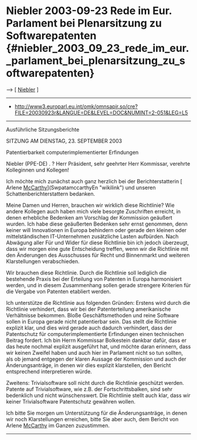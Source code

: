 # Niebler 2003-09-23 Rede im Eur. Parlament bei Plenarsitzung zu Softwarepatenten {#niebler_2003_09_23_rede_im_eur._parlament_bei_plenarsitzung_zu_softwarepatenten}

\--\> \[ [ Niebler](SwpatanieblerDe "wikilink") \]

------------------------------------------------------------------------

-   <http://www3.europarl.eu.int/omk/omnsapir.so/cre?FILE=20030923r&LANGUE=DE&LEVEL=DOC&NUMINT=2-051&LEG=L5>

------------------------------------------------------------------------

Ausführliche Sitzungsberichte

SITZUNG AM DIENSTAG, 23. SEPTEMBER 2003

Patentierbarkeit computerimplementierter Erfindungen

Niebler (PPE-DE) . ? Herr Präsident, sehr geehrter Herr Kommissar,
verehrte Kolleginnen und Kollegen!

Ich möchte mich zunächst auch ganz herzlich bei der Berichterstatterin [
Arlene [McCarthy](McCarthy "wikilink")](SwpatamccarthyEn "wikilink") und
unseren Schattenberichterstattern bedanken.

Meine Damen und Herren, brauchen wir wirklich diese Richtlinie? Wie
andere Kollegen auch haben mich viele besorgte Zuschriften erreicht, in
denen erhebliche Bedenken am Vorschlag der Kommission geäußert wurden.
Ich habe diese geäußerten Bedenken sehr ernst genommen, denn keiner will
Innovationen in Europa behindern oder gerade den kleinen oder
mittelständischen IT-Unternehmen zusätzliche Lasten aufbürden. Nach
Abwägung aller Für und Wider für diese Richtlinie bin ich jedoch
überzeugt, dass wir morgen eine gute Entscheidung treffen, wenn wir die
Richtlinie mit den Änderungen des Ausschusses für Recht und Binnenmarkt
und weiteren Klarstellungen verabschieden.

Wir brauchen diese Richtlinie. Durch die Richtlinie soll lediglich die
bestehende Praxis bei der Erteilung von Patenten in Europa harmonisiert
werden, und in diesem Zusammenhang sollen gerade strengere Kriterien für
die Vergabe von Patenten etabliert werden.

Ich unterstütze die Richtlinie aus folgenden Gründen: Erstens wird durch
die Richtlinie verhindert, dass wir bei der Patenterteilung
amerikanische Verhältnisse bekommen. Bloße Geschäftsmethoden und reine
Software sollen in Europa gerade nicht patentierbar sein. Das stellt die
Richtlinie explizit klar, und dies wird gerade auch dadurch verhindert,
dass der Patentschutz für computerimplementierte Erfindungen einen
technischen Beitrag fordert. Ich bin Herrn Kommissar Bolkestein dankbar
dafür, dass er das heute nochmal explizit ausgeführt hat, und möchte
daran erinnern, dass wir keinen Zweifel haben und auch hier im Parlament
nicht so tun sollten, als ob jemand entgegen der klaren Aussage der
Kommission und auch der Änderungsanträge, in denen wir dies explizit
klarstellen, den Bericht entsprechend interpretieren würde.

Zweitens: Trivialsoftware soll nicht durch die Richtlinie geschützt
werden. Patente auf Trivialsoftware, wie z.B. der Fortschrittsbalken,
sind sehr bedenklich und nicht wünschenswert. Die Richtlinie stellt auch
klar, dass wir keiner Trivialsoftware Patentschutz gewähren wollen.

Ich bitte Sie morgen um Unterstützung für die Änderungsanträge, in denen
wir noch Klarstellungen erreichen, bitte Sie aber auch, dem Bericht von
Arlene [McCarthy](McCarthy "wikilink") im Ganzen zuzustimmen.

------------------------------------------------------------------------
